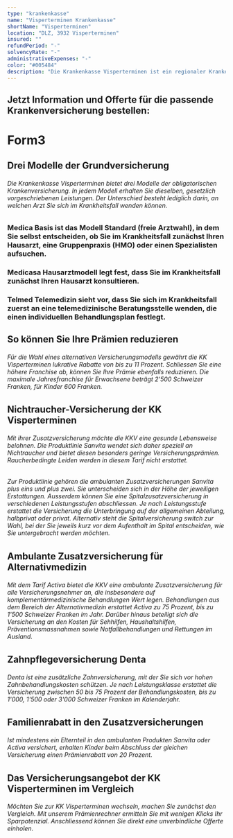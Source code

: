 ```yaml
---
type: "krankenkasse"
name: "Visperterminen Krankenkasse"
shortName: "Visperterminen"
location: "DLZ, 3932 Visperterminen"
insured: ""
refundPeriod: "-"
solvencyRate: "-"
administrativeExpenses: "-"
color: "#005484"
description: "Die Krankenkasse Visperterminen ist ein regionaler Krankenversicherer für private Kunden in der Region Oberwallis. Als relativ kleine Krankenversicherung setzt das Unternehmen auf eine persönliche Beratung und enge Verbundenheit zur Region. Zum Angebot gehören neben der obligatorischen Grundversicherung auch diverse Zusatzversicherungen, darunter eine Produktlinie speziell für Nichtraucher."
---
```


## Jetzt Information und Offerte für die passende Krankenversicherung bestellen:

# Form3

## Drei Modelle der Grundversicherung

###### Die Krankenkasse Visperterminen bietet drei Modelle der obligatorischen Krankenversicherung. In jedem Modell erhalten Sie dieselben, gesetzlich vorgeschriebenen Leistungen. Der Unterschied besteht lediglich darin, an welchen Arzt Sie sich im Krankheitsfall wenden können.

### Medica Basis ist das Modell Standard (freie Arztwahl), in dem Sie selbst entscheiden, ob Sie im Krankheitsfall zunächst Ihren Hausarzt, eine Gruppenpraxis (HMO) oder einen Spezialisten aufsuchen.

### Medicasa Hausarztmodell legt fest, dass Sie im Krankheitsfall zunächst Ihren Hausarzt konsultieren.

### Telmed Telemedizin sieht vor, dass Sie sich im Krankheitsfall zuerst an eine telemedizinische Beratungsstelle wenden, die einen individuellen Behandlungsplan festlegt.

## So können Sie Ihre Prämien reduzieren

###### Für die Wahl eines alternativen Versicherungsmodells gewährt die KK Visperterminen lukrative Rabatte von bis zu 11 Prozent. Schliessen Sie eine höhere Franchise ab, können Sie Ihre Prämie ebenfalls reduzieren. Die maximale Jahresfranchise für Erwachsene beträgt 2'500 Schweizer Franken, für Kinder 600 Franken.

## Nichtraucher-Versicherung der KK Visperterminen

###### Mit ihrer Zusatzversicherung möchte die KKV eine gesunde Lebensweise belohnen. Die Produktlinie Sanvita wendet sich daher speziell an Nichtraucher und bietet diesen besonders geringe Versicherungsprämien. Raucherbedingte Leiden werden in diesem Tarif nicht erstattet.

###### Zur Produktlinie gehören die ambulanten Zusatzversicherungen Sanvita plus eins und plus zwei. Sie unterscheiden sich in der Höhe der jeweiligen Erstattungen. Ausserdem können Sie eine Spitalzusatzversicherung in verschiedenen Leistungsstufen abschliessen. Je nach Leistungsstufe erstattet die Versicherung die Unterbringung auf der allgemeinen Abteilung, halbprivat oder privat. Alternativ steht die Spitalversicherung switch zur Wahl, bei der Sie jeweils kurz vor dem Aufenthalt im Spital entscheiden, wie Sie untergebracht werden möchten.

## Ambulante Zusatzversicherung für Alternativmedizin

###### Mit dem Tarif Activa bietet die KKV eine ambulante Zusatzversicherung für alle Versicherungsnehmer an, die insbesondere auf komplementärmedizinische Behandlungen Wert legen. Behandlungen aus dem Bereich der Alternativmedizin erstattet Activa zu 75 Prozent, bis zu 1'500 Schweizer Franken im Jahr. Darüber hinaus beteiligt sich die Versicherung an den Kosten für Sehhilfen, Haushaltshilfen, Präventionsmassnahmen sowie Notfallbehandlungen und Rettungen im Ausland.

## Zahnpflegeversicherung Denta

###### Denta ist eine zusätzliche Zahnversicherung, mit der Sie sich vor hohen Zahnbehandlungskosten schützen. Je nach Leistungsklasse erstattet die Versicherung zwischen 50 bis 75 Prozent der Behandlungskosten, bis zu 1'000, 1'500 oder 3'000 Schweizer Franken im Kalenderjahr.

## Familienrabatt in den Zusatzversicherungen

###### Ist mindestens ein Elternteil in den ambulanten Produkten Sanvita oder Activa versichert, erhalten Kinder beim Abschluss der gleichen Versicherung einen Prämienrabatt von 20 Prozent.

## Das Versicherungsangebot der KK Visperterminen im Vergleich

###### Möchten Sie zur KK Visperterminen wechseln, machen Sie zunächst den Vergleich. Mit unserem Prämienrechner ermitteln Sie mit wenigen Klicks Ihr Sparpotenzial. Anschliessend können Sie direkt eine unverbindliche Offerte einholen.
